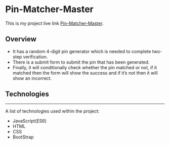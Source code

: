  # Pin-Matcher-Master

This is my project live link [Pin-Matcher-Master](https://sumon227.github.io/pin-matcher-master/).

## Overview
 * It has a random 4-digit pin generator which is needed to complete two-step verification.
 * There is a submit form to submit the pin that has been generated.
 * Finally, it will conditionally check whether the pin matched or not, if it  matched then the form will show the success and if it’s not then it will show an incorrect. 

## Technologies
***
A list of technologies used within the project:
 * JavaScript(ES6)
 * HTML
 * CSS
 * BootStrap
  